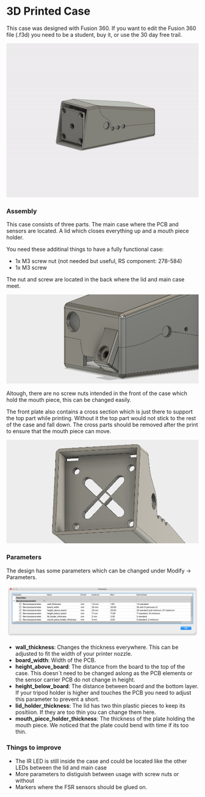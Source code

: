 # 3D Printed Case

This case was designed with Fusion 360. If you want to edit the Fusion 360 file (.f3d) you need to be a student, buy it, or use the 30 day free trail.

![Break Off](img/fusion_design_animation.gif)


### Assembly

This case consists of three parts. The main case where the PCB and sensors are located. A lid which closes everything up and a mouth piece holder.

You need these additinal things to have a fully functional case:

* 1x M3 screw nut (not needed but useful, RS component: 278-584)
* 1x M3 screw

The nut and screw are located in the back where the lid and main case meet.

![Screw](img/fusion_design_screw.png)

Altough, there are no screw nuts intended in the front of the case which hold the mouth piece, this can be changed easily.

The front plate also contains a cross section which is just there to support the top part while printing. Without it the top part would not stick to the rest of the case and fall down. The cross parts should be removed after the print to ensure that the mouth piece can move.

![Break Off Part](img/fusion_design_break_off_part.png)

### Parameters

The design has some parameters which can be changed under Modify -> Parameters.

![Parameters](img/fusion_design_parameters.png)

* **wall_thickness**: Changes the thickness everywhere. This can be adjusted to fit the width of your printer nozzle.
* **board_width**: Width of the PCB.
* **height_above_board**: The distance from the board to the top of the case. This doesn´t need to be changed aslong as the PCB elements or the sensor carrier PCB do not change in height.
* **height_below_board**: The distance between board and the bottom layer. If your tripod holder is higher and touches the PCB you need to adjust this parameter to prevent a short.
* **lid_holder_thickness**: The lid has two thin plastic pieces to keep its positiion. If they are too thin you can change them here.
* **mouth_piece_holder_thickness**: The thickness of the plate holding the mouth piece. We noticed that the plate could bend with time if its too thin.

### Things to improve

* The IR LED is still inside the case and could be located like the other LEDs between the lid and main case
* More parameters to distiguish between usage with screw nuts or without
* Markers where the FSR sensors should be glued on.
